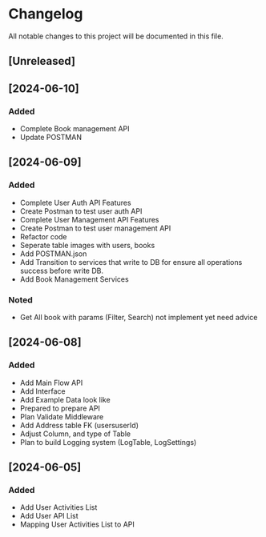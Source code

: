 # Changelog

All notable changes to this project will be documented in this file.

## [Unreleased]

## [2024-06-10]
### Added
- Complete Book management API
- Update POSTMAN

## [2024-06-09]
### Added
- Complete User Auth API Features
- Create Postman to test user auth API
- Complete User Management API Features
- Create Postman to test user management API
- Refactor code
- Seperate table images with users, books
- Add POSTMAN.json
- Add Transition to services that write to DB for ensure all operations success before write DB.
- Add Book Management Services
### Noted
- Get All book with params (Filter, Search) not implement yet need advice

## [2024-06-08]
### Added
- Add Main Flow API
- Add Interface
- Add Example Data look like
- Prepared to prepare API
- Plan Validate Middleware
- Add Address table FK (usersuserId)
- Adjust Column, and type of Table
- Plan to build Logging system (LogTable, LogSettings)

## [2024-06-05]
### Added
- Add User Activities List
- Add User API List
- Mapping User Activities List to API
